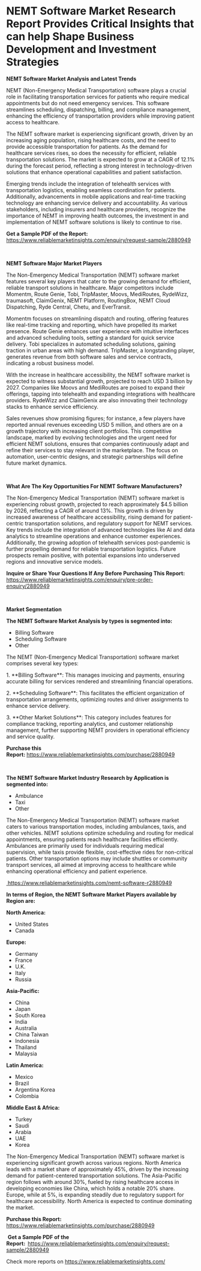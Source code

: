 <p><h1>NEMT Software Market Research Report Provides Critical Insights that can help Shape Business Development and Investment Strategies</h1></p><p><strong>NEMT Software Market Analysis and Latest Trends</strong></p>
<p><p>NEMT (Non-Emergency Medical Transportation) software plays a crucial role in facilitating transportation services for patients who require medical appointments but do not need emergency services. This software streamlines scheduling, dispatching, billing, and compliance management, enhancing the efficiency of transportation providers while improving patient access to healthcare.</p><p>The NEMT software market is experiencing significant growth, driven by an increasing aging population, rising healthcare costs, and the need to provide accessible transportation for patients. As the demand for healthcare services rises, so does the necessity for efficient, reliable transportation solutions. The market is expected to grow at a CAGR of 12.1% during the forecast period, reflecting a strong interest in technology-driven solutions that enhance operational capabilities and patient satisfaction.</p><p>Emerging trends include the integration of telehealth services with transportation logistics, enabling seamless coordination for patients. Additionally, advancements in mobile applications and real-time tracking technology are enhancing service delivery and accountability. As various stakeholders, including insurers and healthcare providers, recognize the importance of NEMT in improving health outcomes, the investment in and implementation of NEMT software solutions is likely to continue to rise.</p></p>
<p><strong>Get a Sample PDF of the Report:&nbsp;</strong> <a href="https://www.reliablemarketinsights.com/enquiry/request-sample/2880949?utm_campaign=1558&utm_medium=2&utm_source=Github&utm_content=ia&utm_term=12032025&utm_id=nemt-software">https://www.reliablemarketinsights.com/enquiry/request-sample/2880949</a></p>
<p>&nbsp;</p>
<p><strong>NEMT Software Major Market Players</strong></p>
<p><p>The Non-Emergency Medical Transportation (NEMT) software market features several key players that cater to the growing demand for efficient, reliable transport solutions in healthcare. Major competitors include Momentm, Route Genie, Tobi, TripMaster, Moovs, MediRoutes, RydeWizz, traumasoft, ClaimGenix, NEMT Platform, RoutingBox, NEMT Cloud Dispatching, Ryde Central, Chetu, and EverTransit.</p><p>Momentm focuses on streamlining dispatch and routing, offering features like real-time tracking and reporting, which have propelled its market presence. Route Genie enhances user experience with intuitive interfaces and advanced scheduling tools, setting a standard for quick service delivery. Tobi specializes in automated scheduling solutions, gaining traction in urban areas with high demand. TripMaster, a longstanding player, generates revenue from both software sales and service contracts, indicating a robust business model.</p><p>With the increase in healthcare accessibility, the NEMT software market is expected to witness substantial growth, projected to reach USD 3 billion by 2027. Companies like Moovs and MediRoutes are poised to expand their offerings, tapping into telehealth and expanding integrations with healthcare providers. RydeWizz and ClaimGenix are also innovating their technology stacks to enhance service efficiency.</p><p>Sales revenues show promising figures; for instance, a few players have reported annual revenues exceeding USD 5 million, and others are on a growth trajectory with increasing client portfolios. This competitive landscape, marked by evolving technologies and the urgent need for efficient NEMT solutions, ensures that companies continuously adapt and refine their services to stay relevant in the marketplace. The focus on automation, user-centric designs, and strategic partnerships will define future market dynamics.</p></p>
<p>&nbsp;</p>
<p><strong>What Are The Key Opportunities For NEMT Software Manufacturers?</strong></p>
<p><p>The Non-Emergency Medical Transportation (NEMT) software market is experiencing robust growth, projected to reach approximately $4.5 billion by 2026, reflecting a CAGR of around 13%. This growth is driven by increased awareness of healthcare accessibility, rising demand for patient-centric transportation solutions, and regulatory support for NEMT services. Key trends include the integration of advanced technologies like AI and data analytics to streamline operations and enhance customer experiences. Additionally, the growing adoption of telehealth services post-pandemic is further propelling demand for reliable transportation logistics. Future prospects remain positive, with potential expansions into underserved regions and innovative service models.</p></p>
<p><strong>Inquire or Share Your Questions If Any Before Purchasing This Report:</strong> <a href="https://www.reliablemarketinsights.com/enquiry/pre-order-enquiry/2880949?utm_campaign=1558&utm_medium=2&utm_source=Github&utm_content=ia&utm_term=12032025&utm_id=nemt-software">https://www.reliablemarketinsights.com/enquiry/pre-order-enquiry/2880949</a></p>
<p>&nbsp;</p>
<p><strong>Market Segmentation</strong></p>
<p><strong>The NEMT Software Market Analysis by types is segmented into:</strong></p>
<p><ul><li>Billing Software</li><li>Scheduling Software</li><li>Other</li></ul></p>
<p><p>The NEMT (Non-Emergency Medical Transportation) software market comprises several key types: </p><p>1. **Billing Software**: This manages invoicing and payments, ensuring accurate billing for services rendered and streamlining financial operations.</p><p>2. **Scheduling Software**: This facilitates the efficient organization of transportation arrangements, optimizing routes and driver assignments to enhance service delivery.</p><p>3. **Other Market Solutions**: This category includes features for compliance tracking, reporting analytics, and customer relationship management, further supporting NEMT providers in operational efficiency and service quality.</p></p>
<p><strong>Purchase this Report:&nbsp;</strong><a href="https://www.reliablemarketinsights.com/purchase/2880949?utm_campaign=1558&utm_medium=2&utm_source=Github&utm_content=ia&utm_term=12032025&utm_id=nemt-software">https://www.reliablemarketinsights.com/purchase/2880949</a></p>
<p>&nbsp;</p>
<p><strong>The NEMT Software Market Industry Research by Application is segmented into:</strong></p>
<p><ul><li>Ambulance</li><li>Taxi</li><li>Other</li></ul></p>
<p><p>The Non-Emergency Medical Transportation (NEMT) software market caters to various transportation modes, including ambulances, taxis, and other vehicles. NEMT solutions optimize scheduling and routing for medical appointments, ensuring patients reach healthcare facilities efficiently. Ambulances are primarily used for individuals requiring medical supervision, while taxis provide flexible, cost-effective rides for non-critical patients. Other transportation options may include shuttles or community transport services, all aimed at improving access to healthcare while enhancing operational efficiency and patient experience.</p></p>
<p><a href="https://www.reliablemarketinsights.com/nemt-software-r2880949?utm_campaign=1558&utm_medium=2&utm_source=Github&utm_content=ia&utm_term=12032025&utm_id=nemt-software">&nbsp;https://www.reliablemarketinsights.com/nemt-software-r2880949</a></p>
<p><strong>In terms of Region, the NEMT Software Market Players available by Region are:</strong></p>
<p>
    <p> <strong> North America: </strong>
        <ul>
            <li>United States</li>
            <li>Canada</li>
        </ul>
        </p> 
    <p> <strong> Europe: </strong>
        <ul>
            <li>Germany</li>
            <li>France</li>
            <li>U.K.</li>
            <li>Italy</li>
            <li>Russia</li>
        </ul>
        </p> 
    <p> <strong> Asia-Pacific: </strong>
        <ul>
            <li>China</li>
            <li>Japan</li>
            <li>South Korea</li>
            <li>India</li>
            <li>Australia</li>
            <li>China Taiwan</li>
            <li>Indonesia</li>
            <li>Thailand</li>
            <li>Malaysia</li>
        </ul>
        </p> 
    <p> <strong> Latin America: </strong>
        <ul>
            <li>Mexico</li>
            <li>Brazil</li>
            <li>Argentina Korea</li>
            <li>Colombia</li>
        </ul>
        </p> 
    <p> <strong> Middle East & Africa: </strong>
        <ul>
            <li>Turkey</li>
            <li>Saudi</li>
            <li>Arabia</li>
            <li>UAE</li>
            <li>Korea</li>
        </ul>
    </p>
    </p>
<p><p>The Non-Emergency Medical Transportation (NEMT) software market is experiencing significant growth across various regions. North America leads with a market share of approximately 45%, driven by the increasing demand for patient-centered transportation solutions. The Asia-Pacific region follows with around 30%, fueled by rising healthcare access in developing economies like China, which holds a notable 20% share. Europe, while at 5%, is expanding steadily due to regulatory support for healthcare accessibility. North America is expected to continue dominating the market.</p></p>
<p><strong>Purchase this Report: </strong><a href="https://www.reliablemarketinsights.com/purchase/2880949?utm_campaign=1558&utm_medium=2&utm_source=Github&utm_content=ia&utm_term=12032025&utm_id=nemt-software">https://www.reliablemarketinsights.com/purchase/2880949</a></p>
<p>&nbsp;<strong>Get a Sample PDF of the Report:&nbsp;&nbsp;</strong><a href="https://www.reliablemarketinsights.com/enquiry/request-sample/2880949?utm_campaign=1558&utm_medium=2&utm_source=Github&utm_content=ia&utm_term=12032025&utm_id=nemt-software">https://www.reliablemarketinsights.com/enquiry/request-sample/2880949</a></p>
<p><strong></strong></p>
<p>Check more reports on <a href="https://www.reliablemarketinsights.com/?utm_campaign=1558&utm_medium=2&utm_source=Github&utm_content=ia&utm_term=12032025&utm_id=nemt-software">https://www.reliablemarketinsights.com/</a></p>